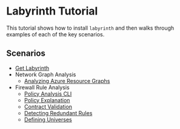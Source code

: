 # Labyrinth Tutorial

This tutorial shows how to install `labyrinth` and then walks through examples of each of the key scenarios. 

## Scenarios

* [Get Labyrinth](./get_labyrinth.md)
* Network Graph Analysis
  * [Analyzing Azure Resource Graphs](./azure_resource_graph.md)
* Firewall Rule Analysis
  * [Policy Analysis CLI](./labyrinth_cli.md)
  * [Policy Explanation](./policy_explanation.md)
  * [Contract Validation](./contract_validation.md)
  * [Detecting Redundant Rules](./detecting_redundant_rules.md)
  * [Defining Universes](./defining_universes.md)
